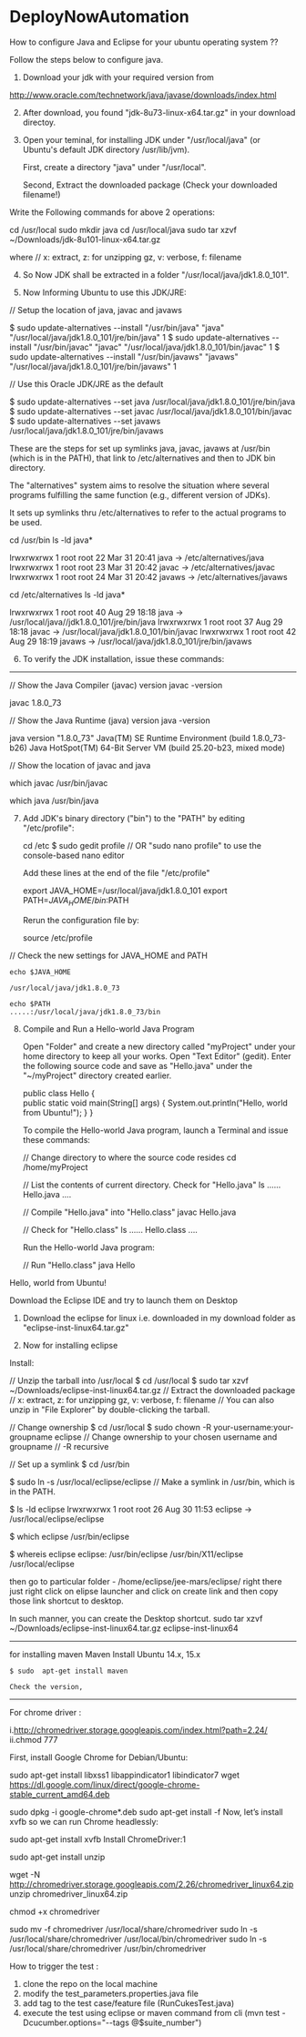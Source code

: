 # DeployNowAutomation

How to configure Java and Eclipse for your ubuntu operating system ??

Follow the steps below to configure java.

1) Download your jdk with your required version from

 http://www.oracle.com/technetwork/java/javase/downloads/index.html

2) After download, you found "jdk-8u73-linux-x64.tar.gz" in your download directoy.

3) Open your teminal, for installing JDK under "/usr/local/java" (or Ubuntu's default JDK directory /usr/lib/jvm).

   First, create a directory "java" under "/usr/local".

   Second, Extract the downloaded package (Check your downloaded filename!)

Write the Following commands for above 2 operations:

 cd /usr/local
 sudo mkdir java
 cd /usr/local/java
 sudo tar xzvf ~/Downloads/jdk-8u101-linux-x64.tar.gz
 
where     // x: extract, z: for unzipping gz, v: verbose, f: filename

4) So Now JDK shall be extracted in a folder "/usr/local/java/jdk1.8.0_101".


5) Now Informing Ubuntu to use this JDK/JRE:

// Setup the location of java, javac and javaws

$ sudo update-alternatives --install "/usr/bin/java" "java" "/usr/local/java/jdk1.8.0_101/jre/bin/java" 1
$ sudo update-alternatives --install "/usr/bin/javac" "javac" "/usr/local/java/jdk1.8.0_101/bin/javac" 1
$ sudo update-alternatives --install "/usr/bin/javaws" "javaws" "/usr/local/java/jdk1.8.0_101/jre/bin/javaws" 1

// Use this Oracle JDK/JRE as the default

$ sudo update-alternatives --set java /usr/local/java/jdk1.8.0_101/jre/bin/java
$ sudo update-alternatives --set javac /usr/local/java/jdk1.8.0_101/bin/javac
$ sudo update-alternatives --set javaws /usr/local/java/jdk1.8.0_101/jre/bin/javaws


These are the steps for set up symlinks java, javac, javaws at /usr/bin (which is in the PATH), that link to /etc/alternatives
and then to JDK bin directory.

The "alternatives" system aims to resolve the situation where several programs fulfilling the same function (e.g., different version of JDKs).

It sets up symlinks thru /etc/alternatives to refer to the actual programs to be used.

 cd /usr/bin
 ls -ld java*

lrwxrwxrwx 1 root root 22 Mar 31 20:41 java -> /etc/alternatives/java
lrwxrwxrwx 1 root root 23 Mar 31 20:42 javac -> /etc/alternatives/javac
lrwxrwxrwx 1 root root 24 Mar 31 20:42 javaws -> /etc/alternatives/javaws

 cd /etc/alternatives
 ls -ld java*

lrwxrwxrwx 1 root root 40 Aug 29 18:18 java -> /usr/local/java//jdk1.8.0_101/jre/bin/java
lrwxrwxrwx 1 root root 37 Aug 29 18:18 javac -> /usr/local/java/jdk1.8.0_101/bin/javac
lrwxrwxrwx 1 root root 42 Aug 29 18:19 javaws -> /usr/local/java/jdk1.8.0_101/jre/bin/javaws


6) To verify the JDK installation, issue these commands:
--------------------------------------------------------------------

// Show the Java Compiler (javac) version
   javac -version
   
   javac 1.8.0_73

// Show the Java Runtime (java) version
   java -version

   java version "1.8.0_73"
   Java(TM) SE Runtime Environment (build 1.8.0_73-b26)
   Java HotSpot(TM) 64-Bit Server VM (build 25.20-b23, mixed mode)

// Show the location of javac and java

   which javac
   /usr/bin/javac

   which java
   /usr/bin/java


7) Add JDK's binary directory ("bin") to the "PATH" by editing "/etc/profile":

   cd /etc
   $ sudo gedit profile   // OR "sudo nano profile" to use the console-based nano editor


   Add these lines at the end of the file "/etc/profile"

   export JAVA_HOME=/usr/local/java/jdk1.8.0_101
   export PATH=$JAVA_HOME/bin:$PATH

   Rerun the configuration file by:

    source /etc/profile

  // Check the new settings for JAVA_HOME and PATH

    echo $JAVA_HOME
   
    /usr/local/java/jdk1.8.0_73

    echo $PATH
    .....:/usr/local/java/jdk1.8.0_73/bin

8) Compile and Run a Hello-world Java Program

    Open "Folder" and create a new directory called "myProject" under your home directory to keep all your works.
    Open "Text Editor" (gedit). Enter the following source code and save as "Hello.java" under the "~/myProject" directory created earlier.

    public class Hello
    {  
       public static void main(String[] args)
       {
          System.out.println("Hello, world from Ubuntu!");
       }
    }

    To compile the Hello-world Java program, launch a Terminal and issue these commands:

    // Change directory to where the source code resides
     cd /home/myProject
    
    // List the contents of current directory. Check for "Hello.java"
    ls
    ...... Hello.java ....
    
    // Compile "Hello.java" into "Hello.class"
    javac Hello.java
    
    // Check for "Hello.class"
    ls
    ...... Hello.class ....

    Run the Hello-world Java program:

    // Run "Hello.class"
    java Hello
   

Hello, world from Ubuntu!

Download the Eclipse IDE and try to launch them on Desktop

1) Download the eclipse for linux i.e. downloaded in my download folder as "eclipse-inst-linux64.tar.gz"

2) Now for installing eclipse

Install:

// Unzip the tarball into /usr/local
$ cd /usr/local
$ sudo tar xzvf ~/Downloads/eclipse-inst-linux64.tar.gz
      // Extract the downloaded package
      // x: extract, z: for unzipping gz, v: verbose, f: filename
      // You can also unzip in "File Explorer" by double-clicking the tarball.

// Change ownership
$ cd /usr/local
$ sudo chown -R your-username:your-groupname eclipse
      // Change ownership to your chosen username and groupname
      // -R recursive

// Set up a symlink
$ cd /usr/bin

$ sudo ln -s /usr/local/eclipse/eclipse
      // Make a symlink in /usr/bin, which is in the PATH.

$ ls -ld eclipse
lrwxrwxrwx 1 root root 26 Aug 30 11:53 eclipse -> /usr/local/eclipse/eclipse

$ which eclipse
/usr/bin/eclipse

$ whereis eclipse
eclipse: /usr/bin/eclipse /usr/bin/X11/eclipse /usr/local/eclipse

then go to particular folder -  /home/eclipse/jee-mars/eclipse/
right there just right click on elipse launcher and click on create link and then copy those link shortcut to desktop.

In such manner, you can create the Desktop shortcut.
sudo tar xzvf ~/Downloads/eclipse-inst-linux64.tar.gz 
eclipse-inst-linux64
**********************************
for installing maven
	Maven Install Ubuntu 14.x, 15.x 

	$ sudo  apt-get install maven 

	Check the version, 
***********************

For chrome driver :

i.http://chromedriver.storage.googleapis.com/index.html?path=2.24/
ii.chmod 777


First, install Google Chrome for Debian/Ubuntu:

sudo apt-get install libxss1 libappindicator1 libindicator7
wget https://dl.google.com/linux/direct/google-chrome-stable_current_amd64.deb

sudo dpkg -i google-chrome*.deb
sudo apt-get install -f
Now, let’s install xvfb so we can run Chrome headlessly:

sudo apt-get install xvfb
Install ChromeDriver:1

sudo apt-get install unzip

wget -N http://chromedriver.storage.googleapis.com/2.26/chromedriver_linux64.zip
unzip chromedriver_linux64.zip

chmod +x chromedriver

sudo mv -f chromedriver /usr/local/share/chromedriver
sudo ln -s /usr/local/share/chromedriver /usr/local/bin/chromedriver
sudo ln -s /usr/local/share/chromedriver /usr/bin/chromedriver 


How to trigger the test : 

1. clone the repo on the local machine
2. modify the test_parameters.properties.java file
3. add tag to the test case/feature file (RunCukesTest.java)
4. execute the test using eclipse or maven command from cli (mvn test -Dcucumber.options="--tags @$suite_number")


